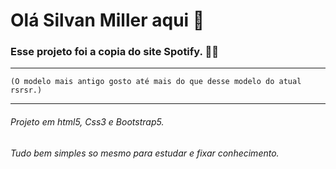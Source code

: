 # Olá Silvan Miller aqui :see_no_evil:

### Esse projeto foi a copia do site Spotify. :musical_note::musical_score:

------

```
(O modelo mais antigo gosto até mais do que desse modelo do atual rsrsr.)
```

------

###### Projeto em html5, Css3 e Bootstrap5. 

###### Tudo bem simples so mesmo para estudar e fixar conhecimento.





